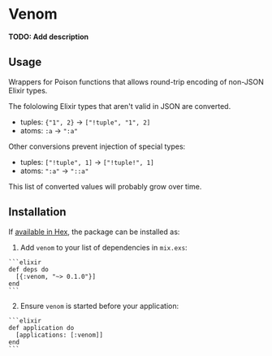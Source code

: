 # Venom

**TODO: Add description**

## Usage


Wrappers for Poison functions that allows round-trip
encoding of non-JSON Elixir types.

The fololowing Elixir types that aren't valid in JSON are
converted.

* tuples: `{"1", 2}` -> `["!tuple", "1", 2]`
* atoms:  `:a` -> `":a"`

Other conversions prevent injection of special types:

* tuples: `["!tuple", 1]` -> `["!tuple!", 1]`
* atoms:  `":a"` -> `"::a"`



This list of converted values will probably grow over time.

## Installation

If [available in Hex](https://hex.pm/docs/publish), the package can be installed as:

  1. Add `venom` to your list of dependencies in `mix.exs`:

    ```elixir
    def deps do
      [{:venom, "~> 0.1.0"}]
    end
    ```

  2. Ensure `venom` is started before your application:

    ```elixir
    def application do
      [applications: [:venom]]
    end
    ```

